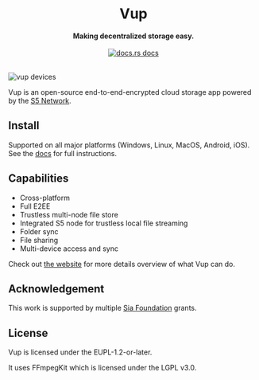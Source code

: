 <h1 align="center">Vup</h1>
<div align="center">
 <strong>
   Making decentralized storage easy.
 </strong>
</div>

<br />
<div align="center">
  <!-- docs.vup.app docs -->
  <a href="https://docs.vup.app/">
    <img src="https://img.shields.io/badge/docs-latest-blue.svg?style=flat-square"
      alt="docs.rs docs" />
  </a>
</div>
</br>

![vup devices](https://vup.app/resources/images/VUP-devices-v06.webp)

Vup is an open-source end-to-end-encrypted cloud storage app powered by the [S5 Network](https://sfive.net).

## Install

Supported on all major platforms (Windows, Linux, MacOS, Android, iOS). See the [docs](https://docs.vup.app/installation/) for full instructions.

## Capabilities

- Cross-platform
- Full E2EE
- Trustless multi-node file store
- Integrated S5 node for trustless local file streaming
- Folder sync
- File sharing
- Multi-device access and sync

Check out [the website](https://vup.app) for more details overview of what Vup can do.

## Acknowledgement

This work is supported by multiple [Sia Foundation](https://sia.tech) grants.

## License

Vup is licensed under the EUPL-1.2-or-later.

It uses FFmpegKit which is licensed under the LGPL v3.0.
